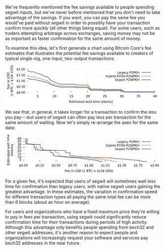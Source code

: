 We've frequently mentioned the fee savings available to people spending
segwit inputs, but we've never before mentioned that you don't need to
take advantage of the savings.  If you want, you can pay the same fee
you would've paid without segwit in order to possibly have your
transaction confirm more quickly (all other things being equal).  For some
users, such as traders attempting arbitrage across exchanges, saving
money may not be as important as faster confirmation
for the same amount of money.

To examine this idea, let's first generate a chart using Bitcoin Core's
fee estimates that illustrates the potential fee savings available to
creators of typical single-sig, one-input, two-output transactions:

![Estimated fee in USD, Y=fee, X=confirmation target](/img/posts/2019-08-rate-over-time.png)

We see that, in general, it takes longer for a transaction to confirm
the less you pay---but users of segwit can often pay less per
transaction for the same amount of waiting.  Now let's simply re-arrange
the axes for the same data:

![Estimated fee in USD, Y=confirmation target, X=fee](/img/posts/2019-08-time-over-rate.png)

For a given fee, it's expected that users of segwit will sometimes wait
less time for confirmation than legacy users, with native segwit users
gaining the greatest advantage.  In these estimates, the variation in
confirmation speed for different transaction types all paying the same
total fee can be more than 6 blocks (about an hour on average).

For users and organizations who have a fixed maximum price they're
willing to pay in fees per transaction, using segwit could significantly
reduce confirmation time for their transactions during periods of
high activity.  Although this advantage only benefits people spending
from bech32 and other segwit addresses, it's another reason to expect
people and organizations will increasingly request your software and
services pay bech32 addresses in the near future.
